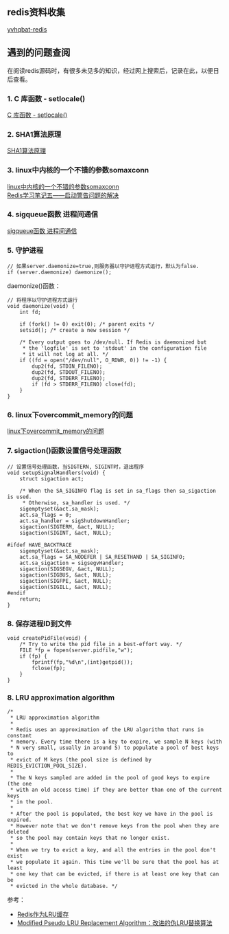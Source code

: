 
## redis资料收集
[yvhqbat-redis](http://blog.csdn.net/yvhqbat/article/category/6243356)

## 遇到的问题查阅
在阅读redis源码时，有很多未见多的知识，经过网上搜索后，记录在此，以便日后查看。

### 1. C 库函数 - setlocale()
[ C 库函数 - setlocale()](http://www.runoob.com/cprogramming/c-function-setlocale.html)

### 2. SHA1算法原理
[SHA1算法原理](https://www.cnblogs.com/scu-cjx/p/6878853.html)

### 3. linux中内核的一个不错的参数somaxconn
[linux中内核的一个不错的参数somaxconn](http://blog.csdn.net/taolinke/article/details/6800979)  
[Redis学习笔记五——启动警告问题的解决](http://blog.csdn.net/a491857321/article/details/52006376)

### 4. sigqueue函数 进程间通信
[sigqueue函数 进程间通信](http://blog.csdn.net/ccccdddxxx/article/details/6314360)

### 5. 守护进程
```
// 如果server.daemonize=true,则服务器以守护进程方式运行，默认为false.
if (server.daemonize) daemonize();
```

daemonize()函数：

```
// 将程序以守护进程方式运行
void daemonize(void) {
    int fd;

    if (fork() != 0) exit(0); /* parent exits */
    setsid(); /* create a new session */

    /* Every output goes to /dev/null. If Redis is daemonized but
     * the 'logfile' is set to 'stdout' in the configuration file
     * it will not log at all. */
    if ((fd = open("/dev/null", O_RDWR, 0)) != -1) {
        dup2(fd, STDIN_FILENO);
        dup2(fd, STDOUT_FILENO);
        dup2(fd, STDERR_FILENO);
        if (fd > STDERR_FILENO) close(fd);
    }
}
```
### 6. linux下overcommit_memory的问题
[linux下overcommit_memory的问题](http://blog.csdn.net/houjixin/article/details/46412557)

### 7. sigaction()函数设置信号处理函数
```
// 设置信号处理函数，当SIGTERN, SIGINT时，退出程序
void setupSignalHandlers(void) {
    struct sigaction act;

    /* When the SA_SIGINFO flag is set in sa_flags then sa_sigaction is used.
     * Otherwise, sa_handler is used. */
    sigemptyset(&act.sa_mask);
    act.sa_flags = 0;
    act.sa_handler = sigShutdownHandler;
    sigaction(SIGTERM, &act, NULL);
    sigaction(SIGINT, &act, NULL);

#ifdef HAVE_BACKTRACE
    sigemptyset(&act.sa_mask);
    act.sa_flags = SA_NODEFER | SA_RESETHAND | SA_SIGINFO;
    act.sa_sigaction = sigsegvHandler;
    sigaction(SIGSEGV, &act, NULL);
    sigaction(SIGBUS, &act, NULL);
    sigaction(SIGFPE, &act, NULL);
    sigaction(SIGILL, &act, NULL);
#endif
    return;
}
```

### 8. 保存进程ID到文件
```
void createPidFile(void) {
    /* Try to write the pid file in a best-effort way. */
    FILE *fp = fopen(server.pidfile,"w");
    if (fp) {
        fprintf(fp,"%d\n",(int)getpid());
        fclose(fp);
    }
}
```

### 8. LRU approximation algorithm
```
/*
 * LRU approximation algorithm
 *
 * Redis uses an approximation of the LRU algorithm that runs in constant
 * memory. Every time there is a key to expire, we sample N keys (with
 * N very small, usually in around 5) to populate a pool of best keys to
 * evict of M keys (the pool size is defined by REDIS_EVICTION_POOL_SIZE).
 *
 * The N keys sampled are added in the pool of good keys to expire (the one
 * with an old access time) if they are better than one of the current keys
 * in the pool.
 *
 * After the pool is populated, the best key we have in the pool is expired.
 * However note that we don't remove keys from the pool when they are deleted
 * so the pool may contain keys that no longer exist.
 *
 * When we try to evict a key, and all the entries in the pool don't exist
 * we populate it again. This time we'll be sure that the pool has at least
 * one key that can be evicted, if there is at least one key that can be
 * evicted in the whole database. */
```

参考：  
- [Redis作为LRU缓存](http://redis.majunwei.com/topics/lru-cache.html)
- [Modified Pseudo LRU Replacement Algorithm：改进的伪LRU替换算法](http://www.docin.com/p-800624016.html)
